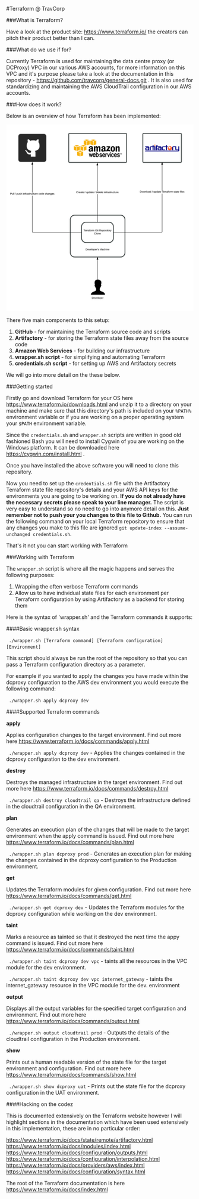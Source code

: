 #Terraform @ TravCorp

###What is Terraform?

Have a look at the product site: https://www.terraform.io/ the creators can pitch their product better than I can.

###What do we use if for?

Currently Terraform is used for maintaining the data centre proxy (or DCProxy) VPC in our various AWS accounts, for more information on  this VPC and it's purpose please take a look at the documentation in this repository - https://github.com/travcorp/general-docs.git . It is also used for standardizing and maintaining the AWS CloudTrail configuration in our AWS accounts.

###How does it work?

Below is an overview of how Terraform has been implemented:

![Terraform Overview](images/terraform_overview.png "Terraform Overview")

There five main components to this setup:

1. **GitHub** - for maintaining the Terraform source code and scripts
2. **Artifactory** - for storing the Terraform state files away from the source code
3. **Amazon Web Services** - for building our infrastructure
4. **wrapper.sh script** - for simplifying and automating Terraform
5. **credentials.sh script** - for setting up AWS and Artifactory secrets

We will go into more detail on the these below.

###Getting started

Firstly go and download Terraform for your OS here https://www.terraform.io/downloads.html and unzip it to a directory on your machine and make sure that this directory's path is included on your `%PATH%` environment variable or if you are working on a proper operating system your `$PATH` environment variable.

Since the `credentials.sh` and `wrapper.sh` scripts are written in good old fashioned Bash you will need to install Cygwin of you are working on the Windows platform. It can be downloaded here https://cygwin.com/install.html .

Once you have installed the above software you will need to clone this repository.

Now you need to set up the `credentials.sh` file with the Artifactory Terraform state file repository's details and your AWS API keys for the environments you are going to be working on. **If you do not already have the necessary secrets please speak to your line manager.** The script is very easy to understand so no need to go into anymore detail on this. **Just remember not to push your you changes to this file to Github.** You can run the following command on your local Terraform repository to ensure that any changes you make to this file are ignored `git update-index --assume-unchanged credentials.sh`.

That's it not you can start working with Terraform

###Working with Terraform

The `wrapper.sh` script is where all the magic happens and serves the following purposes:

1. Wrapping the often verbose Terraform commands
2. Allow us to have individual state files for each environment per Terraform configuration by using Artifactory as a backend for storing them

Here is the syntax of 'wrapper.sh' and the Terraform commands it supports:

####Basic wrapper.sh syntax

` ./wrapper.sh [Terraform command] [Terraform configuration] [Environment]`

This script should always be run the root of the repository so that you can pass a Terraform configuration directory as a parameter.

For example if you wanted to apply the changes you have made within the dcproxy configuration to the AWS dev environment you would execute the following command:

` ./wrapper.sh apply dcproxy dev`

####Supported Terraform commands

**apply**

Applies configuration changes to the target environment. Find out more here https://www.terraform.io/docs/commands/apply.html

` ./wrapper.sh apply dcproxy dev` - Applies the changes contained in the dcproxy configuration to the dev environment.

**destroy**

Destroys the managed infrastructure in the target environment. Find out more here https://www.terraform.io/docs/commands/destroy.html

` ./wrapper.sh destroy cloudtrail qa` - Destroys the infrastructure defined in the cloudtrail configuration in the QA environment.

**plan**

Generates an execution plan of the changes that will be made to the target environment when the apply command is issued. Find out more here https://www.terraform.io/docs/commands/plan.html

` ./wrapper.sh plan dcproxy prod` - Generates an execution plan for making the changes contained in the dcproxy configuration to the Production environment.

**get**

Updates the Terraform modules for given configuration. Find out more here https://www.terraform.io/docs/commands/get.html

` ./wrapper.sh get dcproxy dev` - Updates the Terraform modules for the dcproxy configuration while working on the dev environment.

**taint**

Marks a resource as tainted so that it destroyed the next time the appy command is issued. Find out more here https://www.terraform.io/docs/commands/taint.html

` ./wrapper.sh taint dcproxy dev vpc` - taints all the resources in the VPC module for the dev environment.

` ./wrapper.sh taint dcproxy dev vpc internet_gateway` - taints the internet_gateway resource in the VPC module for the dev. environment

**output**

Displays all the output variables for the specified target configuration and environment. Find out more here https://www.terraform.io/docs/commands/output.html

` ./wrapper.sh output cloudtrail prod` - Outputs the details of the cloudtrail configuration in the Production environment.

**show**

Prints out a human readable version of the state file for the target environment and configuration. Find out more here https://www.terraform.io/docs/commands/show.html

` ./wrapper.sh show dcproxy uat` - Prints out the state file for the dcproxy configuration in the UAT environment.

####Hacking on the codez

This is documented extensively on the Terraform website however I will highlight sections in the documentation which have been used extensively in this implementation, these are in no particular order:

https://www.terraform.io/docs/state/remote/artifactory.html
https://www.terraform.io/docs/modules/index.html
https://www.terraform.io/docs/configuration/outputs.html
https://www.terraform.io/docs/configuration/interpolation.html
https://www.terraform.io/docs/providers/aws/index.html
https://www.terraform.io/docs/configuration/syntax.html

The root of the Terraform documentation is here https://www.terraform.io/docs/index.html
